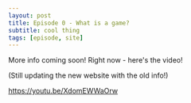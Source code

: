 ```yaml
---
layout: post
title: Episode 0 - What is a game?
subtitle: cool thing
tags: [episode, site]
---
```


More info coming soon!  Right now - here's the video!

(Still updating the new website with the old info!)

https://youtu.be/XdomEWWaOrw